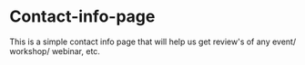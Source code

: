 # Contact-info-page
This is a simple contact info page that will help us get review's of any event/ workshop/ webinar, etc. 
